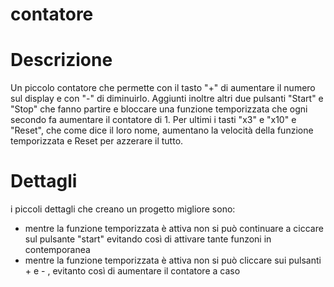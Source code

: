 # contatore

# Descrizione
Un piccolo contatore che permette con il tasto "+" di aumentare il numero sul display e con "-" di diminuirlo.
Aggiunti inoltre altri due pulsanti "Start" e "Stop" che fanno partire e bloccare una funzione temporizzata che ogni secondo fa aumentare il contatore di 1.
Per ultimi i tasti "x3" e "x10" e "Reset", che come dice il loro nome, aumentano la velocità della funzione temporizzata e Reset per azzerare il tutto.

# Dettagli
i piccoli dettagli che creano un progetto migliore sono:
- mentre la funzione temporizzata è attiva non si può continuare a ciccare sul pulsante "start" evitando così di attivare tante funzoni in contemporanea
- mentre la funzione temporizzata è attiva non si può cliccare sui pulsanti + e - , evitanto così di aumentare il contatore a caso 
